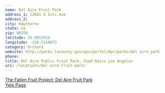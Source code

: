 ```yaml
---
name: Del Aire Fruit Park
address_1: 12601 S Isis Ave
address_2: 
city: Hawthorne
state: CA
zip: 90250
latitude: 33.9857015
longitude: -118.5110873
category: Orchard
website: http://parks.lacounty.gov/wps/portal/dpr/parks/del_aire_park
phone: 
title: Del Aire Public Fruit Park, Food Oasis Los Angeles
uri: /locations/del-aire-fruit-park/
---
```


[The Fallen Fruit Project: Del Aire Fruit Park](http://fallenfruit.org/projects/public-fruit-park-los-angeles/)<br>
[Yelp Page](https://www.yelp.com/biz/del-aire-public-fruit-park-hawthorne)

